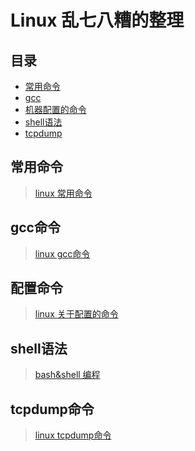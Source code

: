 # Linux 乱七八糟的整理

## 目录

* [常用命令](#常用命令)
* [gcc](#gcc命令)
* [机器配置的命令](#配置命令)
* [shell语法](#shell语法)
* [tcpdump](#tcpdump命令)

## 常用命令
> [linux 常用命令](./note/linux命令_常用.md)

## gcc命令
> [linux gcc命令](./note/linux命令_gcc.md)

## 配置命令
> [linux 关于配置的命令](./note/linux配置.md)

## shell语法
> [bash&shell 编程](./note/bash&shell编程.md)

## tcpdump命令
> [linux tcpdump命令](./note/linux命令_tcpdump.md)